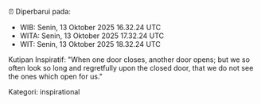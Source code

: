 ⏰ Diperbarui pada:
- WIB: Senin, 13 Oktober 2025 16.32.24 UTC
- WITA: Senin, 13 Oktober 2025 17.32.24 UTC
- WIT: Senin, 13 Oktober 2025 18.32.24 UTC

Kutipan Inspiratif:
"When one door closes, another door opens; but we so often look so long and regretfully upon the closed door, that we do not see the ones which open for us."


Kategori: inspirational

